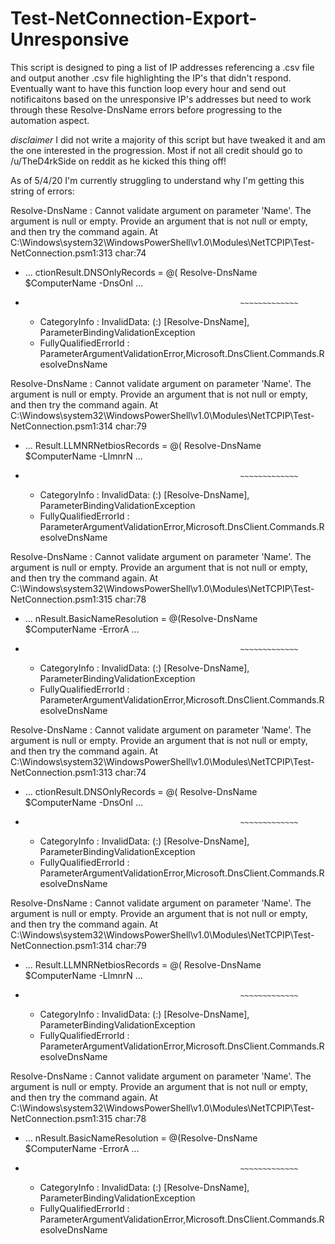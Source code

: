 # Test-NetConnection-Export-Unresponsive
This script is designed to ping a list of IP addresses referencing a .csv file and output another .csv file highlighting the IP's that 
didn't respond. Eventually want to have this function loop every hour and send out notificaitons based on the unresponsive IP's addresses but need to work through these Resolve-DnsName errors before progressing to the automation aspect.

*disclaimer* I did not write a majority of this script but have tweaked it and am the one interested in the progression. Most if not all
credit should go to /u/TheD4rkSide on reddit as he kicked this thing off!

As of 5/4/20 I'm currently struggling to understand why I'm getting this string of errors:

Resolve-DnsName : Cannot validate argument on parameter 'Name'. The argument is null or empty. Provide an argument that is not null or empty, and then try 
the command again.
At C:\Windows\system32\WindowsPowerShell\v1.0\Modules\NetTCPIP\Test-NetConnection.psm1:313 char:74
+ ... ctionResult.DNSOnlyRecords = @( Resolve-DnsName $ComputerName -DnsOnl ...
+                                                     ~~~~~~~~~~~~~
    + CategoryInfo          : InvalidData: (:) [Resolve-DnsName], ParameterBindingValidationException
    + FullyQualifiedErrorId : ParameterArgumentValidationError,Microsoft.DnsClient.Commands.ResolveDnsName
 
Resolve-DnsName : Cannot validate argument on parameter 'Name'. The argument is null or empty. Provide an argument that is not null or empty, and then try 
the command again.
At C:\Windows\system32\WindowsPowerShell\v1.0\Modules\NetTCPIP\Test-NetConnection.psm1:314 char:79
+ ... Result.LLMNRNetbiosRecords = @( Resolve-DnsName $ComputerName -LlmnrN ...
+                                                     ~~~~~~~~~~~~~
    + CategoryInfo          : InvalidData: (:) [Resolve-DnsName], ParameterBindingValidationException
    + FullyQualifiedErrorId : ParameterArgumentValidationError,Microsoft.DnsClient.Commands.ResolveDnsName
 
Resolve-DnsName : Cannot validate argument on parameter 'Name'. The argument is null or empty. Provide an argument that is not null or empty, and then try 
the command again.
At C:\Windows\system32\WindowsPowerShell\v1.0\Modules\NetTCPIP\Test-NetConnection.psm1:315 char:78
+ ... nResult.BasicNameResolution = @(Resolve-DnsName $ComputerName -ErrorA ...
+                                                     ~~~~~~~~~~~~~
    + CategoryInfo          : InvalidData: (:) [Resolve-DnsName], ParameterBindingValidationException
    + FullyQualifiedErrorId : ParameterArgumentValidationError,Microsoft.DnsClient.Commands.ResolveDnsName
 
Resolve-DnsName : Cannot validate argument on parameter 'Name'. The argument is null or empty. Provide an argument that is not null or empty, and then try 
the command again.
At C:\Windows\system32\WindowsPowerShell\v1.0\Modules\NetTCPIP\Test-NetConnection.psm1:313 char:74
+ ... ctionResult.DNSOnlyRecords = @( Resolve-DnsName $ComputerName -DnsOnl ...
+                                                     ~~~~~~~~~~~~~
    + CategoryInfo          : InvalidData: (:) [Resolve-DnsName], ParameterBindingValidationException
    + FullyQualifiedErrorId : ParameterArgumentValidationError,Microsoft.DnsClient.Commands.ResolveDnsName
 
Resolve-DnsName : Cannot validate argument on parameter 'Name'. The argument is null or empty. Provide an argument that is not null or empty, and then try 
the command again.
At C:\Windows\system32\WindowsPowerShell\v1.0\Modules\NetTCPIP\Test-NetConnection.psm1:314 char:79
+ ... Result.LLMNRNetbiosRecords = @( Resolve-DnsName $ComputerName -LlmnrN ...
+                                                     ~~~~~~~~~~~~~
    + CategoryInfo          : InvalidData: (:) [Resolve-DnsName], ParameterBindingValidationException
    + FullyQualifiedErrorId : ParameterArgumentValidationError,Microsoft.DnsClient.Commands.ResolveDnsName
 
Resolve-DnsName : Cannot validate argument on parameter 'Name'. The argument is null or empty. Provide an argument that is not null or empty, and then try 
the command again.
At C:\Windows\system32\WindowsPowerShell\v1.0\Modules\NetTCPIP\Test-NetConnection.psm1:315 char:78
+ ... nResult.BasicNameResolution = @(Resolve-DnsName $ComputerName -ErrorA ...
+                                                     ~~~~~~~~~~~~~
    + CategoryInfo          : InvalidData: (:) [Resolve-DnsName], ParameterBindingValidationException
    + FullyQualifiedErrorId : ParameterArgumentValidationError,Microsoft.DnsClient.Commands.ResolveDnsName
    
  
 
